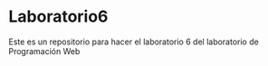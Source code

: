 # Laboratorio6
Este es un repositorio para hacer el laboratorio 6 del laboratorio de Programación Web 
